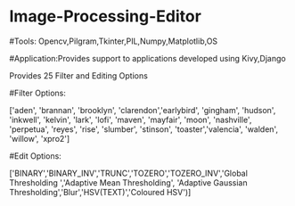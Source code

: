 # Image-Processing-Editor

#Tools: Opencv,Pilgram,Tkinter,PIL,Numpy,Matplotlib,OS

#Application:Provides support to applications developed using Kivy,Django

Provides 25 Filter and Editing Options 


#Filter Options:


['aden', 'brannan', 'brooklyn', 'clarendon','earlybird', 'gingham', 'hudson', 'inkwell', 'kelvin', 'lark', 'lofi', 'maven', 'mayfair', 'moon', 'nashville', 'perpetua', 'reyes', 'rise', 'slumber', 'stinson', 'toaster','valencia', 'walden', 'willow', 'xpro2']


#Edit Options:


['BINARY','BINARY_INV','TRUNC','TOZERO','TOZERO_INV','Global Thresholding ','Adaptive Mean Thresholding', 'Adaptive Gaussian Thresholding','Blur','HSV(TEXT)','Coloured HSV')]
